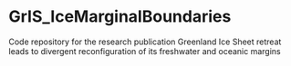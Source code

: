 # GrIS_IceMarginalBoundaries
Code repository for the research publication Greenland Ice Sheet retreat leads to divergent reconfiguration of its freshwater and oceanic margins
